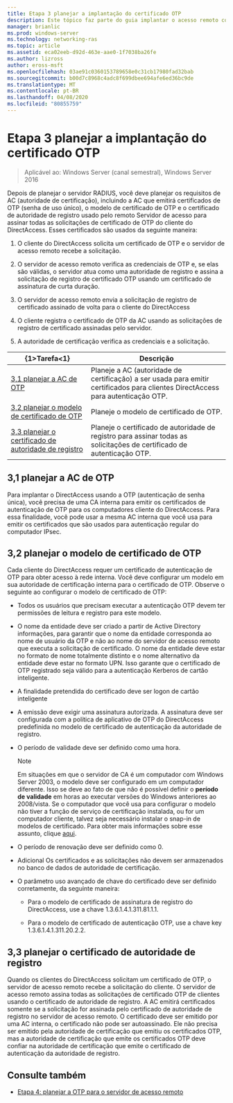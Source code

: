```yaml
---
title: Etapa 3 planejar a implantação do certificado OTP
description: Este tópico faz parte do guia implantar o acesso remoto com autenticação OTP no Windows Server 2016.
manager: brianlic
ms.prod: windows-server
ms.technology: networking-ras
ms.topic: article
ms.assetid: eca02eeb-d92d-463e-aae0-1f7038ba26fe
ms.author: lizross
author: eross-msft
ms.openlocfilehash: 03ae91c0360153789658e0c31cb17980fad32bab
ms.sourcegitcommit: b00d7c8968c4adc8f699dbee694afe6ed36bc9de
ms.translationtype: MT
ms.contentlocale: pt-BR
ms.lasthandoff: 04/08/2020
ms.locfileid: "80855759"
---
```

# <a name="step-3-plan-otp-certificate-deployment"></a>Etapa 3 planejar a implantação do certificado OTP

>Aplicável ao: Windows Server (canal semestral), Windows Server 2016

Depois de planejar o servidor RADIUS, você deve planejar os requisitos de AC (autoridade de certificação), incluindo a AC que emitirá certificados de OTP (senha de uso único), o modelo de certificado de OTP e o certificado de autoridade de registro usado pelo remoto Servidor de acesso para assinar todas as solicitações de certificado de OTP do cliente do DirectAccess. Esses certificados são usados da seguinte maneira:  
  
1.  O cliente do DirectAccess solicita um certificado de OTP e o servidor de acesso remoto recebe a solicitação.  
  
2.  O servidor de acesso remoto verifica as credenciais de OTP e, se elas são válidas, o servidor atua como uma autoridade de registro e assina a solicitação de registro de certificado OTP usando um certificado de assinatura de curta duração.  
  
3.  O servidor de acesso remoto envia a solicitação de registro de certificado assinado de volta para o cliente do DirectAccess  
  
4.  O cliente registra o certificado de OTP da AC usando as solicitações de registro de certificado assinadas pelo servidor.  
  
5.  A autoridade de certificação verifica as credenciais e a solicitação.  
  
|{1&gt;Tarefa&lt;1}|Descrição|  
|----|--------|  
|[3,1 planejar a AC de OTP](#bkmk_3_1_CA)|Planeje a AC (autoridade de certificação) a ser usada para emitir certificados para clientes DirectAccess para autenticação OTP.|  
|[3,2 planejar o modelo de certificado de OTP](#bkmk_3_2_OTP_Cert)|Planeje o modelo de certificado de OTP.|
|[3,3 planejar o certificado de autoridade de registro](#bkmk_33RACert)|Planeje o certificado de autoridade de registro para assinar todas as solicitações de certificado de autenticação OTP.|

## <a name="31-plan-the-otp-ca"></a><a name="bkmk_3_1_CA"></a>3,1 planejar a AC de OTP  
Para implantar o DirectAccess usando a OTP (autenticação de senha única), você precisa de uma CA interna para emitir os certificados de autenticação de OTP para os computadores cliente do DirectAccess. Para essa finalidade, você pode usar a mesma AC interna que você usa para emitir os certificados que são usados para autenticação regular do computador IPsec.  
  
## <a name="32-plan-the-otp-certificate-template"></a><a name="bkmk_3_2_OTP_Cert"></a>3,2 planejar o modelo de certificado de OTP  
Cada cliente do DirectAccess requer um certificado de autenticação de OTP para obter acesso à rede interna. Você deve configurar um modelo em sua autoridade de certificação interna para o certificado de OTP. Observe o seguinte ao configurar o modelo de certificado de OTP:  
  
-   Todos os usuários que precisam executar a autenticação OTP devem ter permissões de leitura e registro para este modelo.  
  
-   O nome da entidade deve ser criado a partir de Active Directory informações, para garantir que o nome da entidade corresponda ao nome de usuário da OTP e não ao nome do servidor de acesso remoto que executa a solicitação de certificado. O nome da entidade deve estar no formato de nome totalmente distinto e o nome alternativo da entidade deve estar no formato UPN. Isso garante que o certificado de OTP registrado seja válido para a autenticação Kerberos de cartão inteligente.  
  
-   A finalidade pretendida do certificado deve ser logon de cartão inteligente  
  
-   A emissão deve exigir uma assinatura autorizada. A assinatura deve ser configurada com a política de aplicativo de OTP do DirectAccess predefinida no modelo de certificado de autenticação da autoridade de registro.  
  
-   O período de validade deve ser definido como uma hora.  
  
    > [!NOTE]  
    > Em situações em que o servidor de CA é um computador com Windows Server 2003, o modelo deve ser configurado em um computador diferente. Isso se deve ao fato de que não é possível definir o **período de validade** em horas ao executar versões do Windows anteriores ao 2008/vista. Se o computador que você usa para configurar o modelo não tiver a função de serviço de certificação instalada, ou for um computador cliente, talvez seja necessário instalar o snap-in de modelos de certificado. Para obter mais informações sobre esse assunto, clique [aqui](https://technet.microsoft.com/library/cc732445.aspx).  
  
-   O período de renovação deve ser definido como 0.  
  
-   Adicional Os certificados e as solicitações não devem ser armazenados no banco de dados de autoridade de certificação.  
  
-   O parâmetro uso avançado de chave do certificado deve ser definido corretamente, da seguinte maneira:  
  
    -   Para o modelo de certificado de assinatura de registro do DirectAccess, use a chave 1.3.6.1.4.1.311.81.1.1.  
  
    -   Para o modelo de certificado de autenticação OTP, use a chave key 1.3.6.1.4.1.311.20.2.2.  
  
## <a name="33-plan-the-registration-authority-certificate"></a><a name="bkmk_33RACert"></a>3,3 planejar o certificado de autoridade de registro  
Quando os clientes do DirectAccess solicitam um certificado de OTP, o servidor de acesso remoto recebe a solicitação do cliente. O servidor de acesso remoto assina todas as solicitações de certificado OTP de clientes usando o certificado de autoridade de registro. A AC emitirá certificados somente se a solicitação for assinada pelo certificado de autoridade de registro no servidor de acesso remoto. O certificado deve ser emitido por uma AC interna, o certificado não pode ser autoassinado. Ele não precisa ser emitido pela autoridade de certificação que emitiu os certificados OTP, mas a autoridade de certificação que emite os certificados OTP deve confiar na autoridade de certificação que emite o certificado de autenticação da autoridade de registro.  
  
## <a name="see-also"></a><a name="BKMK_Links"></a>Consulte também  
  
-   [Etapa 4: planejar a OTP para o servidor de acesso remoto](Step-4-Plan-for-OTP-on-the-Remote-Access-Server.md)  
  


